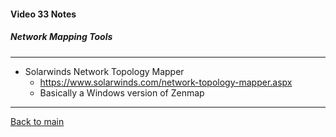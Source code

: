#### Video 33 Notes

##### Network Mapping Tools

---

- Solarwinds Network Topology Mapper
  - https://www.solarwinds.com/network-topology-mapper.aspx
  - Basically a Windows version of Zenmap
  
---

[Back to main](https://github.com/rot0xd/CBTNuggets/blob/master/CEHv9/README.md)

